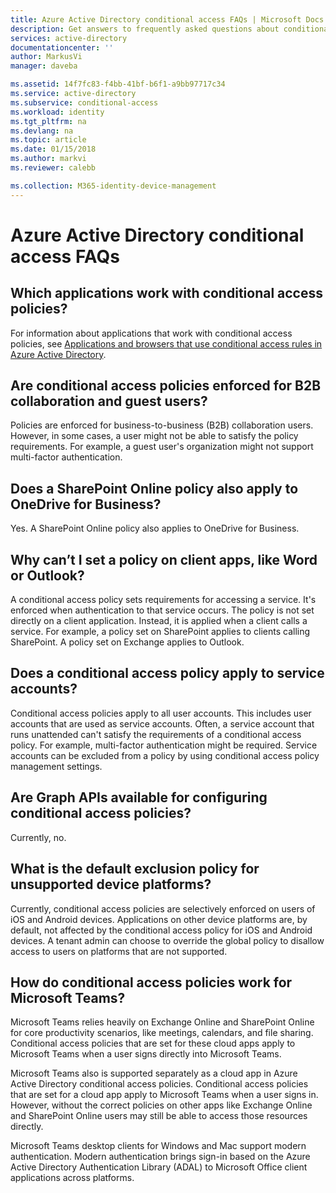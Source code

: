 ```yaml
---
title: Azure Active Directory conditional access FAQs | Microsoft Docs
description: Get answers to frequently asked questions about conditional access in Azure Active Directory.
services: active-directory
documentationcenter: ''
author: MarkusVi
manager: daveba

ms.assetid: 14f7fc83-f4bb-41bf-b6f1-a9bb97717c34
ms.service: active-directory
ms.subservice: conditional-access
ms.workload: identity
ms.tgt_pltfrm: na
ms.devlang: na
ms.topic: article
ms.date: 01/15/2018
ms.author: markvi
ms.reviewer: calebb

ms.collection: M365-identity-device-management
---
```

# Azure Active Directory conditional access FAQs

## Which applications work with conditional access policies?

For information about applications that work with conditional access policies, see [Applications and browsers that use conditional access rules in Azure Active Directory](technical-reference.md).

## Are conditional access policies enforced for B2B collaboration and guest users?

Policies are enforced for business-to-business (B2B) collaboration users. However, in some cases, a user might not be able to satisfy the policy requirements. For example, a guest user's organization might not support multi-factor authentication. 



## Does a SharePoint Online policy also apply to OneDrive for Business?

Yes. A SharePoint Online policy also applies to OneDrive for Business.


## Why can’t I set a policy on client apps, like Word or Outlook?

A conditional access policy sets requirements for accessing a service. It's enforced when authentication to that service occurs. The policy is not set directly on a client application. Instead, it is applied when a client calls a service. For example, a policy set on SharePoint applies to clients calling SharePoint. A policy set on Exchange applies to Outlook.

## Does a conditional access policy apply to service accounts?

Conditional access policies apply to all user accounts. This includes user accounts that are used as service accounts. Often, a service account that runs unattended can't satisfy the requirements of a conditional access policy. For example, multi-factor authentication might be required. Service accounts can be excluded from a policy by using conditional access policy management settings. 

## Are Graph APIs available for configuring conditional access policies?

Currently, no. 

## What is the default exclusion policy for unsupported device platforms?

Currently, conditional access policies are selectively enforced on users of iOS and Android devices. Applications on other device platforms are, by default, not affected by the conditional access policy for iOS and Android devices. A tenant admin can choose to override the global policy to disallow access to users on platforms that are not supported.


## How do conditional access policies work for Microsoft Teams?

Microsoft Teams relies heavily on Exchange Online and SharePoint Online for core productivity scenarios, like meetings, calendars, and file sharing. Conditional access policies that are set for these cloud apps apply to Microsoft Teams when a user signs directly into Microsoft Teams.

Microsoft Teams also is supported separately as a cloud app in Azure Active Directory conditional access policies. Conditional access policies that are set for a cloud app apply to Microsoft Teams when a user signs in. However, without the correct policies on other apps like Exchange Online and SharePoint Online users may still be able to access those resources directly.

Microsoft Teams desktop clients for Windows and Mac support modern authentication. Modern authentication brings sign-in based on the Azure Active Directory Authentication Library (ADAL) to Microsoft Office client applications across platforms.

